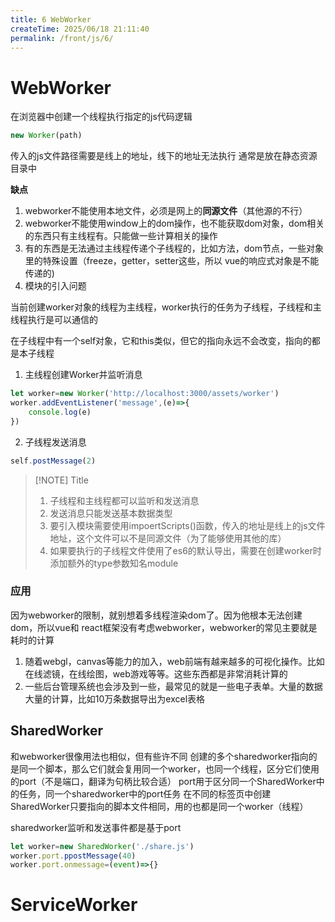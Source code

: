 ```yaml
---
title: 6 WebWorker
createTime: 2025/06/18 21:11:40
permalink: /front/js/6/
---
```


# WebWorker
在浏览器中创建一个线程执行指定的js代码逻辑
```js
new Worker(path)
```
传入的js文件路径需要是线上的地址，线下的地址无法执行
通常是放在静态资源目录中

**缺点**
1. webworker不能使用本地文件，必须是网上的**同源文件**（其他源的不行）
2. webworker不能使用window上的dom操作，也不能获取dom对象，dom相关的东西只有主线程有。只能做一些计算相关的操作
3. 有的东西是无法通过主线程传递个子线程的，比如方法，dom节点，一些对象里的特殊设置（freeze，getter，setter这些，所以 vue的响应式对象是不能传递的)
4. 模块的引入问题

当前创建worker对象的线程为主线程，worker执行的任务为子线程，子线程和主线程执行是可以通信的

在子线程中有一个self对象，它和this类似，但它的指向永远不会改变，指向的都是本子线程

1. 主线程创建Worker并监听消息
```js
let worker=new Worker('http://localhost:3000/assets/worker')
worker.addEventListener('message',(e)=>{
	console.log(e)
})
```

2. 子线程发送消息
```js
self.postMessage(2)
```


> [!NOTE] Title
> 1. 子线程和主线程都可以监听和发送消息
> 2. 发送消息只能发送基本数据类型
> 3. 要引入模块需要使用impoertScripts()函数，传入的地址是线上的js文件地址，这个文件可以不是同源文件（为了能够使用其他的库）
> 4. 如果要执行的子线程文件使用了es6的默认导出，需要在创建worker时添加额外的type参数知名module

### 应用

因为webworker的限制，就别想着多线程渲染dom了。因为他根本无法创建dom，所以vue和
react框架没有考虑webworker，webworker的常见主要就是耗时的计算
1. 随着webgl，canvas等能力的加入，web前端有越来越多的可视化操作。比如在线滤镜，在线绘图，web游戏等等。这些东西都是非常消耗计算的
2. 一些后台管理系统也会涉及到一些，最常见的就是一些电子表单。大量的数据大量的计算，比如10万条数据导出为excel表格

## SharedWorker
和webworker很像用法也相似，但有些许不同
创建的多个sharedworker指向的是同一个脚本，那么它们就会复用同一个worker，也同一个线程，区分它们使用的port（不是端口，翻译为句柄比较合适）
port用于区分同一个SharedWorker中的任务，同一个sharedworker中的port任务
在不同的标签页中创建SharedWorker只要指向的脚本文件相同，用的也都是同一个worker（线程）


sharedworker监听和发送事件都是基于port
```js
let worker=new SharedWorker('./share.js')
worker.port.ppostMessage(40)
worker.port.onmessage=(event)=>{}

```


# ServiceWorker










